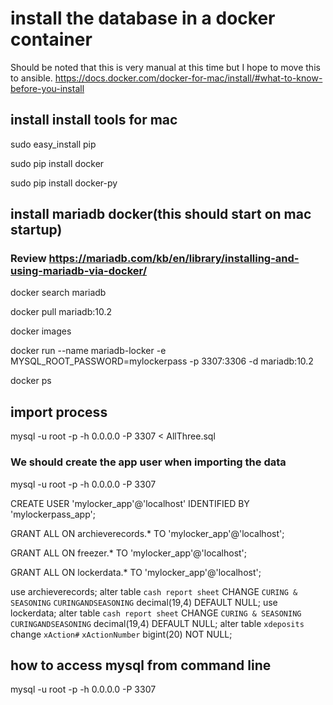 # install the database in a docker container
Should be noted that this is very manual at this time but I hope to move this to ansible.
https://docs.docker.com/docker-for-mac/install/#what-to-know-before-you-install
## install install tools for mac
sudo easy_install pip

sudo pip install docker

sudo pip install docker-py


## install mariadb docker(this should start on mac startup)
### Review https://mariadb.com/kb/en/library/installing-and-using-mariadb-via-docker/
docker search mariadb

docker pull mariadb:10.2

docker images

docker run --name mariadb-locker -e MYSQL_ROOT_PASSWORD=mylockerpass  -p 3307:3306 -d mariadb:10.2 

docker ps

## import process
mysql -u root -p -h 0.0.0.0 -P 3307 < AllThree.sql

### We should create the app user when importing the data
mysql -u root -p -h 0.0.0.0 -P 3307

CREATE USER 'mylocker_app'@'localhost' IDENTIFIED BY 'mylockerpass_app';

GRANT ALL ON archieverecords.* TO 'mylocker_app'@'localhost';

GRANT ALL ON freezer.* TO 'mylocker_app'@'localhost';

GRANT ALL ON lockerdata.* TO 'mylocker_app'@'localhost';

use archieverecords;
alter table `cash report sheet` CHANGE `CURING & SEASONING` `CURINGANDSEASONING` decimal(19,4) DEFAULT NULL;
use lockerdata;
alter table `cash report sheet` CHANGE `CURING & SEASONING` `CURINGANDSEASONING` decimal(19,4) DEFAULT NULL;
alter table `xdeposits` change `xAction#` `xActionNumber` bigint(20) NOT NULL;

## how to access mysql from command line
mysql -u root -p -h 0.0.0.0 -P 3307

